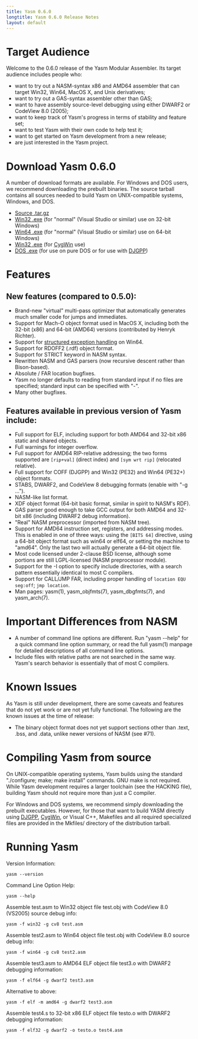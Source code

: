 ```yaml
---
title: Yasm 0.6.0
longtitle: Yasm 0.6.0 Release Notes
layout: default
---
```


Target Audience
===============

Welcome to the 0.6.0 release of the Yasm Modular Assembler.  Its target audience includes people who:

 * want to try out a NASM-syntax x86 and AMD64 assembler that can target Win32, Win64, MacOS X, and Unix derivatives;
 * want to try out a GAS-syntax assembler other than GAS;
 * want to have assembly source-level debugging using either DWARF2 or CodeView 8.0 (2005);
 * want to keep track of Yasm's progress in terms of stability and feature set;
 * want to test Yasm with their own code to help test it;
 * want to get started on Yasm development from a new release;
 * are just interested in the Yasm project.

Download Yasm 0.6.0
===================

A number of download formats are available. For Windows and DOS users, we recommend downloading the prebuilt binaries. The source tarball contains all sources needed to build Yasm on UNIX-compatible systems, Windows, and DOS.

 * [Source .tar.gz]({{site.releases}}/yasm-0.6.0.tar.gz)
 * [Win32 .exe]({{site.releases}}/yasm-0.6.0-win32.exe) (for "normal" (Visual Studio or similar) use on 32-bit Windows)
 * [Win64 .exe]({{site.releases}}/yasm-0.6.0-win64.exe) (for "normal" (Visual Studio or similar) use on 64-bit Windows)
 * [Win32 .exe]({{site.releases}}/yasm-0.6.0-cygwin.exe) (for [CygWin](http://www.cygwin.com/) use)
 * [DOS .exe]({{site.releases}}/yasm-0.6.0-dos.exe) (for use on pure DOS or for use with [DJGPP](http://www.delorie.com/djgpp))

Features
========

New features (compared to 0.5.0):
---------------------------------

 * Brand-new "virtual" multi-pass optimizer that automatically generates much smaller code for jumps and immediates.
 * Support for Mach-O object format used in MacOS X, including both the 32-bit (x86) and 64-bit (AMD64) versions (contributed by Henryk Richter).
 * Support for [structured exception handling]({{site.manual}}/objfmt-win64-exception.html) on Win64.
 * Support for RDOFF2 (.rdf) object format.
 * Support for STRICT keyword in NASM syntax.
 * Rewritten NASM and GAS parsers (now recursive descent rather than Bison-based).
 * Absolute / FAR location bugfixes.
 * Yasm no longer defaults to reading from standard input if no files are specified; standard input can be specified with "-".
 * Many other bugfixes.

Features available in previous version of Yasm include:
-------------------------------------------------------

 * Full support for ELF, including support for both AMD64 and 32-bit x86 static and shared objects.
 * Full warnings for integer overflow.
 * Full support for AMD64 RIP-relative addressing; the two forms supported are `[rip+val]` (direct index) and `[sym wrt rip]` (relocated relative).
 * Full support for COFF (DJGPP) and Win32 (PE32) and Win64 (PE32+) object formats.
 * STABS, DWARF2, and CodeView 8 debugging formats (enable with "-g ...").
 * NASM-like list format.
 * XDF object format (64-bit basic format, similar in spirit to NASM's RDF).
 * GAS parser good enough to take GCC output for both AMD64 and 32-bit x86 (including DWARF2 debug information).
 * "Real" NASM preprocessor (imported from NASM tree).
 * Support for AMD64 instruction set, registers, and addressing modes. This is enabled in one of three ways: using the `[BITS 64]` directive, using a 64-bit object format such as win64 or elf64, or setting the machine to "amd64".  Only the last two will actually generate a 64-bit object file.
 * Most code licensed under 2-clause BSD license, although some portions are still LGPL-licensed (NASM preprocessor module).
 * Support for the -I option to specify include directories, with a search pattern essentially identical to most C compilers.
 * Support for CALL/JMP FAR, including proper handling of `location EQU seg:off`; `jmp location`.
 * Man pages: yasm(1), yasm_objfmts(7), yasm_dbgfmts(7), and yasm_arch(7).

Important Differences from NASM
===============================

 * A number of command line options are different. Run "yasm --help" for a quick command line option summary, or read the full yasm(1) manpage for detailed descriptions of all command line options.
 * Include files with relative paths are not searched in the same way.  Yasm's search behavior is essentially that of most C compilers.

Known Issues
============

As Yasm is still under development, there are some caveats and features that do not yet work or are not yet fully functional.  The following are the known issues at the time of release:

 * The binary object format does not yet support sections other than .text, .bss, and .data, unlike newer versions of NASM (see #71).

Compiling Yasm from source
==========================

On UNIX-compatible operating systems, Yasm builds using the standard "./configure; make; make install" commands. GNU make is not required. While Yasm development requires a larger toolchain (see the HACKING file), building Yasm should not require more than just a C compiler.

For Windows and DOS systems, we recommend simply downloading the prebuilt executables. However, for those that want to build YASM directly using [DJGPP](http://www.delorie.com/djgpp/), [CygWin](http://www.cygwin.com/), or Visual C++, Makefiles and all required specialized files are provided in the Mkfiles/ directory of the distribution tarball.

Running Yasm
============

Version Information:

    yasm --version

Command Line Option Help:

    yasm --help

Assemble test.asm to Win32 object file test.obj with CodeView 8.0 (VS2005) source debug info:

    yasm -f win32 -g cv8 test.asm

Assemble test2.asm to Win64 object file test.obj with CodeView 8.0 source debug info:

    yasm -f win64 -g cv8 test2.asm

Assemble test3.asm to AMD64 ELF object file test3.o with DWARF2 debugging information:

    yasm -f elf64 -g dwarf2 test3.asm

Alternative to above:

    yasm -f elf -m amd64 -g dwarf2 test3.asm

Assemble test4.s to 32-bit x86 ELF object file testo.o with DWARF2 debugging information:

    yasm -f elf32 -g dwarf2 -o testo.o test4.asm

